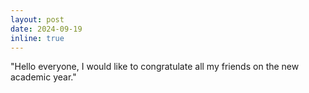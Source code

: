 ```yaml
---
layout: post
date: 2024-09-19
inline: true
---
```



"Hello everyone, I would like to congratulate all my friends on the new academic year."
